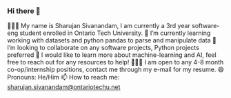 ### Hi there 👋

<!--
**SharuSiv/SharuSiv** is a ✨ _special_ ✨ repository because its `README.md` (this file) appears on your GitHub profile.

Here are some ideas to get you started:

- 🌱 I’m currently learning ...
- 👯 I’m looking to collaborate on any software projects, Python projects preferred
- 🤔 I’m looking for help with
- 💬 Ask me about ...
- 📫 How to reach me: ...
- 😄 Pronouns: ...
- ⚡ Fun fact: ...
-->

👨🏽‍🎓 My name is Sharujan Sivanandam, I am currently a 3rd year software-eng student enrolled in Ontario Tech University. 
🌱 I’m currently learning working with datasets and python pandas to parse and manipulate data
👯 I’m looking to collaborate on any software projects, Python projects preferred
🤖 I would like to learn more about machine-learning and AI, feel free to reach out for any resources to help!
👨🏽‍💻 I am open to any 4-8 month co-op/internship positions, contact me through my e-mail for my resume.
😄 Pronouns: He/Him
📫 How to reach me: sharujan.sivanandam@ontariotechu.net 
